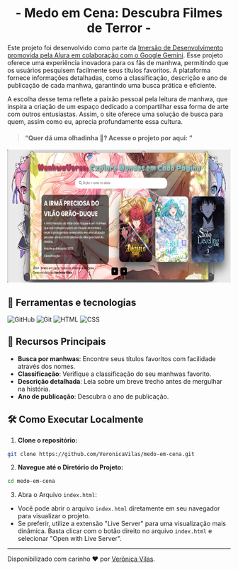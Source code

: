 <div align="center">
  <h1>- Medo em Cena: Descubra Filmes de Terror -</h1>
</div>

Este projeto foi desenvolvido como parte da [Imersão de Desenvolvimento promovida pela Alura em colaboração com o Google Gemini](https://www.alura.com.br/imersao-ia-google-gemini). Esse projeto oferece uma experiência inovadora para os fãs de manhwa, permitindo que os usuários pesquisem facilmente seus títulos favoritos. A plataforma fornece informações detalhadas, como a classificação, descrição e ano de publicação de cada manhwa, garantindo uma busca prática e eficiente. 

A escolha desse tema reflete a paixão pessoal pela leitura de manhwa, que inspira a criação de um espaço dedicado a compartilhar essa forma de arte com outros entusiastas. Assim, o site oferece uma solução de busca para quem, assim como eu, aprecia profundamente essa cultura.

> #### “Quer dá uma olhadinha 👀? Acesse o projeto por aqui: ”

<div align="center">
  <img alt="Imagem de uma garota sentada com notebook em sua frente - imagem criada por mim no leonardo.ai" height="300" src="./src/img/manhwaverso_imagem.png">
</div>

## 🧮 Ferramentas e tecnologias </h2>

![GitHub](https://img.shields.io/badge/GitHub-000?style=for-the-badge&logo=github&logoColor=30A3DC)
![Git](https://img.shields.io/badge/Git-000?style=for-the-badge&logo=git&logoColor=E94D5F)
![HTML](https://img.shields.io/badge/HTML5-000?style=for-the-badge&logo=html5&logoColor=E34F26>)
![CSS](https://img.shields.io/badge/CSS3-000?style=for-the-badge&logo=css3&logoColor=1572B6)

## 🌟 Recursos Principais
- **Busca por manhwas**: Encontre seus títulos favoritos com facilidade através dos nomes.
- **Classificação**: Verifique a classificação do seu manhwas favorito.
- **Descrição detalhada**: Leia sobre um breve trecho antes de mergulhar na história.
- **Ano de publicação**: Descubra o ano de publicação.

## 🛠️ Como Executar Localmente
1. **Clone o repositório:**

```bash
git clone https://github.com/VeronicaVilas/medo-em-cena.git
```

2. **Navegue até o Diretório do Projeto:**

```bash
cd medo-em-cena
```
3. Abra o Arquivo `index.html`:
- Você pode abrir o arquivo `index.html` diretamente em seu navegador para visualizar o projeto.
- Se preferir, utilize a extensão "Live Server" para uma visualização mais dinâmica. Basta clicar com o botão direito no arquivo `index.html` e selecionar "Open with Live Server".

------------
Disponibilizado com carinho ❤️ por [Verônica Vilas](https://www.linkedin.com/in/veronica-vilas/ "veronica-vilas").